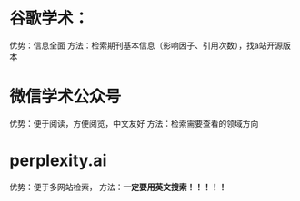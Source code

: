 
# 谷歌学术：
优势：信息全面
方法：检索期刊基本信息（影响因子、引用次数），找a站开源版本

# 微信学术公众号
优势：便于阅读，方便阅览，中文友好
方法：检索需要查看的领域方向

# perplexity.ai
优势：便于多网站检索，
方法：**一定要用英文搜索！！！！！**
